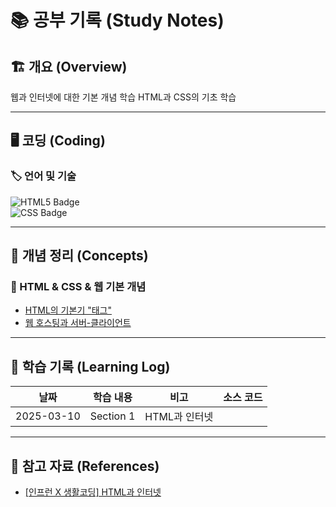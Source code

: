 # 📚 공부 기록 (Study Notes)

## 🏗 개요 (Overview)
웹과 인터넷에 대한 기본 개념 학습
HTML과 CSS의 기초 학습

---

<!-- shields.io <= icon -->
## 🖥️ 코딩 (Coding)
### 🏷 언어 및 기술
![HTML5 Badge](https://img.shields.io/badge/HTML5-E34F26?logo=html5&logoColor=fff&style=flat)
<br/>
![CSS Badge](https://img.shields.io/badge/CSS-639?logo=css&logoColor=fff&style=flat)

---

## 📖 개념 정리 (Concepts)
### 🎨 HTML & CSS & 웹 기본 개념
- [HTML의 기본기 "태그"](concepts/ch1_html_basic.md)
- [웹 호스팅과 서버-클라이언트](concepts/ch2_web_intro.md)
<!-- - CSS를 이용한 웹페이지 스타일링
- JavaScript로 웹페이지에 생동감 불어넣기 -->

---

## 📆 학습 기록 (Learning Log)
| 날짜 | 학습 내용 | 비고 | 소스 코드 |
|------|----------|------|----------|
| 2025-03-10 | Section 1 | HTML과 인터넷 | |

---

## 📌 참고 자료 (References)
- [[인프런 X 생활코딩] HTML과 인터넷](https://www.inflearn.com/course/html%EA%B3%BC-%EC%9D%B8%ED%84%B0%EB%84%B7-%EC%83%9D%ED%99%9C%EC%BD%94%EB%94%A9/dashboard)
